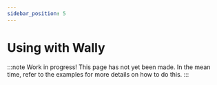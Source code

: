 ```yaml
---
sidebar_position: 5
---
```


# Using with Wally

:::note Work in progress!
This page has not yet been made. In the mean time, refer to the examples for more details on how to do this.
:::
